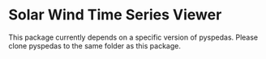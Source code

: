 # Solar Wind Time Series Viewer

This package currently depends on a specific version of pyspedas. Please clone pyspedas to the same folder as this package.